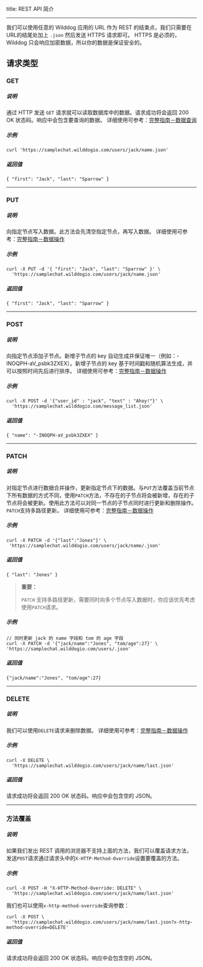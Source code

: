 
title: REST API 简介

---

我们可以使用任意的 Wilddog 应用的 URL 作为 REST 的结束点，我们只需要在URL的结尾处加上 `.json` 然后发送 HTTPS 请求即可。 HTTPS 是必须的，Wilddog 只会响应加密数据，所以你的数据是保证安全的。

## 请求类型

### GET

##### 说明

通过 HTTP 发送 `GET` 请求就可以读取数据库中的数据。请求成功将会返回 200 OK 状态码。响应中会包含要查询的数据。
详细使用可参考：[完整指南－数据查询](/sync/REST/guide/retrieve-data.html)

##### 示例

```
curl 'https://samplechat.wilddogio.com/users/jack/name.json'

```

##### 返回值

```
{ "first": "Jack", "last": "Sparrow" }

```

---

### PUT

##### 说明

向指定节点写入数据。此方法会先清空指定节点，再写入数据。
详细使用可参考：[完整指南－数据操作](/sync/REST/guide/save-data.html#写入数据)

##### 示例

```
curl -X PUT -d '{ "first": "Jack", "last": "Sparrow" }' \
  'https://samplechat.wilddogio.com/users/jack/name.json'

```

##### 返回值

```
{ "first": "Jack", "last": "Sparrow" }

```

---

### POST

##### 说明

向指定节点添加子节点。新增子节点的 key 自动生成并保证唯一（例如：-INOQPH-aV_psbk3ZXEX）。新增子节点的 key 基于时间戳和随机算法生成，并可以按照时间先后进行排序。
详细使用可参考：[完整指南－数据操作](/sync/REST/guide/save-data.html#追加子节点)

##### 示例

```
curl -X POST -d '{"user_id" : "jack", "text" : "Ahoy!"}' \
  'https://samplechat.wilddogio.com/message_list.json'

```

##### 返回值

```
{ "name": "-INOQPH-aV_psbk3ZXEX" }

```

---

### PATCH

##### 说明

对指定节点进行数据合并操作，更新指定节点下的数据。与`PUT`方法覆盖当前节点下所有数据的方式不同，使用`PATCH`方法，不存在的子节点将会被新增，存在的子节点将会被更新。使用此方法可以对同一节点的子节点同时进行更新和删除操作。
`PATCH`支持多路径更新。
详细使用可参考：[完整指南－数据操作](/sync/REST/guide/save-data.html#更新数据)

##### 示例

```
curl -X PATCH -d '{"last":"Jones"}' \
 'https://samplechat.wilddogio.com/users/jack/name/.json'

```

##### 返回值

```
{ "last": "Jones" }

```

<blockquote class="warning">
<p><strong>重要：</strong></p>

`PATCH` 支持多路径更新，需要同时向多个节点写入数据时，你应该优先考虑使用`PATCH`请求。

</blockquote>

##### 示例

```
// 同时更新 jack 的 name 字段和 tom 的 age 字段
curl -X PATCH -d '{"jack/name":"Jones", "tom/age":27}' \
'https://samplechat.wilddogio.com/users/.json'
```

##### 返回值

```
{"jack/name":"Jones", "tom/age":27}
```
---

### DELETE

##### 说明

我们可以使用`DELETE`请求来删除数据。
详细使用可参考：[完整指南－数据操作](/sync/REST/guide/save-data.html#删除数据)

##### 示例

```
curl -X DELETE \
  'https://samplechat.wilddogio.com/users/jack/name/last.json'

```

##### 返回值

请求成功将会返回 200 OK 状态码。响应中会包含空的 JSON。


---

### 方法覆盖

##### 说明

如果我们发出 REST 调用的浏览器不支持上面的方法，我们可以覆盖请求方法，发送`POST`请求通过请求头中的`X-HTTP-Method-Override`设置要覆盖的方法。

##### 示例

```
curl -X POST -H "X-HTTP-Method-Override: DELETE" \
  'https://samplechat.wilddogio.com/users/jack/name/last.json'

```

我们也可以使用`x-http-method-override`查询参数：

```
curl -X POST \
  'https://samplechat.wilddogio.com/users/jack/name/last.json?x-http-method-override=DELETE'

```

##### 返回值

请求成功将会返回 200 OK 状态码。响应中会包含空的 JSON。
